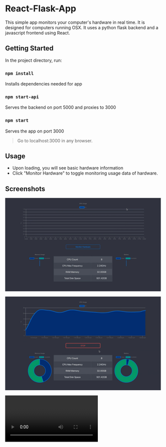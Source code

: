 # React-Flask-App

This simple app monitors your computer's hardware in real time.
It is designed for computers running OSX.
It uses a python flask backend and a javascript frontend using React.

## Getting Started

In the project directory, run:

### `npm install`

Installs dependencies needed for app

### `npm start-api`

Serves the backend on port 5000 and proxies to 3000

### `npm start`

Serves the app on port 3000
> Go to localhost:3000 in any browser.

## Usage

- Upon loading, you will see basic hardware information
- Click "Monitor Hardware" to toggle monitoring usage data of hardware.

## Screenshots

![react-flask-app-screenshot-1](./public/screenshots/screenshot_1.jpg)

![react-flask-app-screenshot-2](./public/screenshots/screenshot_2.jpg)

![react-flask-app-screencapture](https://react-flask-activity-monitor.s3-us-west-1.amazonaws.com/react-flask-app-video.mp4)